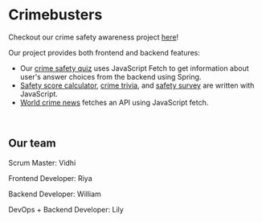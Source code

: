 # Crimebusters

Checkout our crime safety awareness project [here](https://riya-patil.github.io/crimebustersproject1/)!

Our project provides both frontend and backend features:
* Our [crime safety quiz](https://riya-patil.github.io/crimebustersproject1/crimebusters/quiz) uses JavaScript Fetch to get information about user's answer choices from the backend using Spring.
* [Safety score calculator](https://riya-patil.github.io/crimebustersproject1/safetyscorecalc/), [crime trivia](https://riya-patil.github.io/crimebustersproject1/crimetrivia/), and [safety survey](https://riya-patil.github.io/crimebustersproject1/Quiz/) are written with JavaScript. 
* [World crime news](https://riya-patil.github.io/crimebustersproject1/crimebusters/news) fetches an API using JavaScript fetch. 


<br>

## Our team
Scrum Master: Vidhi

Frontend Developer: Riya

Backend Developer: William

DevOps + Backend Developer: Lily
